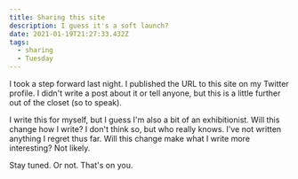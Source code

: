 ```yaml
---
title: Sharing this site
description: I guess it's a soft launch?
date: 2021-01-19T21:27:33.432Z
tags:
  - sharing
  - Tuesday
---
```

I took a step forward last night. I published the URL to this site on my Twitter profile. I didn't write a post about it or tell anyone, but this is a little further out of the closet (so to speak).

I write this for myself, but I guess I'm also a bit of an exhibitionist. Will this change how I write? I don't think so, but who really knows. I've not written anything I regret thus far. Will this change make what I write more interesting? Not likely.

Stay tuned. Or not. That's on you.